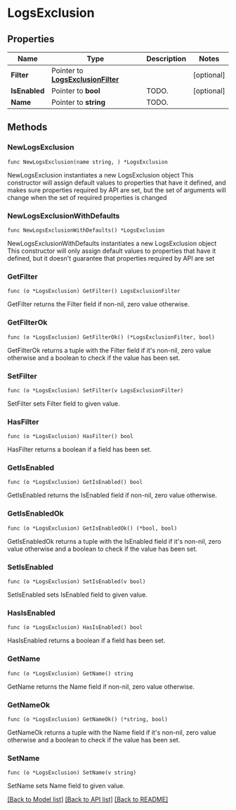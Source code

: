 # LogsExclusion

## Properties

Name | Type | Description | Notes
------------ | ------------- | ------------- | -------------
**Filter** | Pointer to [**LogsExclusionFilter**](LogsExclusionFilter.md) |  | [optional] 
**IsEnabled** | Pointer to **bool** | TODO. | [optional] 
**Name** | Pointer to **string** | TODO. | 

## Methods

### NewLogsExclusion

`func NewLogsExclusion(name string, ) *LogsExclusion`

NewLogsExclusion instantiates a new LogsExclusion object
This constructor will assign default values to properties that have it defined,
and makes sure properties required by API are set, but the set of arguments
will change when the set of required properties is changed

### NewLogsExclusionWithDefaults

`func NewLogsExclusionWithDefaults() *LogsExclusion`

NewLogsExclusionWithDefaults instantiates a new LogsExclusion object
This constructor will only assign default values to properties that have it defined,
but it doesn't guarantee that properties required by API are set

### GetFilter

`func (o *LogsExclusion) GetFilter() LogsExclusionFilter`

GetFilter returns the Filter field if non-nil, zero value otherwise.

### GetFilterOk

`func (o *LogsExclusion) GetFilterOk() (*LogsExclusionFilter, bool)`

GetFilterOk returns a tuple with the Filter field if it's non-nil, zero value otherwise
and a boolean to check if the value has been set.

### SetFilter

`func (o *LogsExclusion) SetFilter(v LogsExclusionFilter)`

SetFilter sets Filter field to given value.

### HasFilter

`func (o *LogsExclusion) HasFilter() bool`

HasFilter returns a boolean if a field has been set.

### GetIsEnabled

`func (o *LogsExclusion) GetIsEnabled() bool`

GetIsEnabled returns the IsEnabled field if non-nil, zero value otherwise.

### GetIsEnabledOk

`func (o *LogsExclusion) GetIsEnabledOk() (*bool, bool)`

GetIsEnabledOk returns a tuple with the IsEnabled field if it's non-nil, zero value otherwise
and a boolean to check if the value has been set.

### SetIsEnabled

`func (o *LogsExclusion) SetIsEnabled(v bool)`

SetIsEnabled sets IsEnabled field to given value.

### HasIsEnabled

`func (o *LogsExclusion) HasIsEnabled() bool`

HasIsEnabled returns a boolean if a field has been set.

### GetName

`func (o *LogsExclusion) GetName() string`

GetName returns the Name field if non-nil, zero value otherwise.

### GetNameOk

`func (o *LogsExclusion) GetNameOk() (*string, bool)`

GetNameOk returns a tuple with the Name field if it's non-nil, zero value otherwise
and a boolean to check if the value has been set.

### SetName

`func (o *LogsExclusion) SetName(v string)`

SetName sets Name field to given value.



[[Back to Model list]](../README.md#documentation-for-models) [[Back to API list]](../README.md#documentation-for-api-endpoints) [[Back to README]](../README.md)


